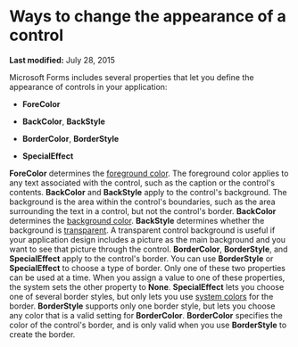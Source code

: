 
# Ways to change the appearance of a control

 **Last modified:** July 28, 2015

Microsoft Forms includes several properties that let you define the appearance of controls in your application:




-  **ForeColor**
    
-  **BackColor**,  **BackStyle**
    
-  **BorderColor**,  **BorderStyle**
    
-  **SpecialEffect**
    

 **ForeColor** determines the [foreground color](7ce2c60f-29fb-96e2-2516-73c99a6e7cff.md). The foreground color applies to any text associated with the control, such as the caption or the control's contents.
 **BackColor** and **BackStyle** apply to the control's background. The background is the area within the control's boundaries, such as the area surrounding the text in a control, but not the control's border. **BackColor** determines the [background color](7ce2c60f-29fb-96e2-2516-73c99a6e7cff.md).  **BackStyle** determines whether the background is [transparent](7ce2c60f-29fb-96e2-2516-73c99a6e7cff.md). A transparent control background is useful if your application design includes a picture as the main background and you want to see that picture through the control.
 **BorderColor**,  **BorderStyle**, and  **SpecialEffect** apply to the control's border. You can use **BorderStyle** or **SpecialEffect** to choose a type of border. Only one of these two properties can be used at a time. When you assign a value to one of these properties, the system sets the other property to **None**.  **SpecialEffect** lets you choose one of several border styles, but only lets you use [system colors](7ce2c60f-29fb-96e2-2516-73c99a6e7cff.md) for the border. **BorderStyle** supports only one border style, but lets you choose any color that is a valid setting for **BorderColor**.  **BorderColor** specifies the color of the control's border, and is only valid when you use **BorderStyle** to create the border.
